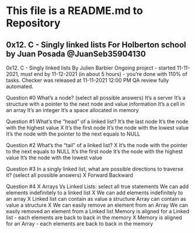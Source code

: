 #	This file is a README.md to Repository
## 0x12. C - Singly linked lists For Holberton school by Juan Posada @JuanSeb35904130

0x12. C - Singly linked lists
 By Julien Barbier
  Ongoing project - started 11-11-2021, must end by 11-12-2021 (in about 5 hours) - you're done with 110% of tasks.
   Checker was released at 11-11-2021 12:00 PM
    QA review fully automated.


Question #0
What’s a node? (select all possible answers)
It’s a server
It’s a structure with a pointer to the next node and value information
It’s a cell in an array
It’s an integer
It’s a space allocated in memory

Question #1
What’s the “head” of a linked list?
It’s the last node
It’s the node with the highest value
X It’s the first node
It’s the node with the lowest value
It’s the node with the pointer to the next equals to NULL

Question #2
What’s the “tail” of a linked list?
X It’s the node with the pointer to the next equals to NULL
It’s the first node
It’s the node with the highest value
It’s the node with the lowest value

Question #3
In a singly linked list, what are possible directions to traverse it? (select all possible answers)
X Forward
Backward

Question #4
X Arrays Vs Linked Lists: select all true statements
We can add elements indefinitely to a linked list
X We can add elements indefinitely to an array
X Linked list can contain as value a structure
Array can contain as value a structure
X We can easily remove an element from an Array
We can easily removed an element from a Linked list
Memory is aligned for a Linked list - each elements are back to back in the memory
X Memory is aligned for an Array - each elements are back to back in the memory

